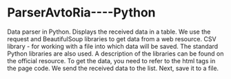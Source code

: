 # ParserAvtoRia----Python
Data parser in Python. Displays the received data in a table.
We use the request and BeautifulSoup libraries to get data from a web resource. CSV library - for working with a file into which data will be saved. The standard Python libraries are also used. A description of the libraries can be found on the official resource.
To get the data, you need to refer to the html tags in the page code. We send the received data to the list. Next, save it to a file.
